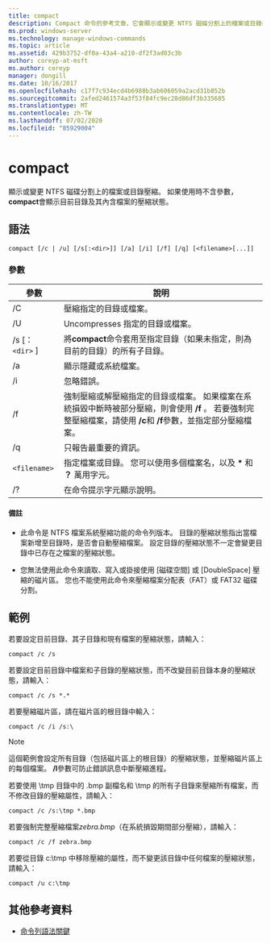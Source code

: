 ```yaml
---
title: compact
description: Compact 命令的參考文章，它會顯示或變更 NTFS 磁碟分割上的檔案或目錄壓縮。
ms.prod: windows-server
ms.technology: manage-windows-commands
ms.topic: article
ms.assetid: 429b3752-df0a-43a4-a210-df2f3ad03c3b
author: coreyp-at-msft
ms.author: coreyp
manager: dongill
ms.date: 10/16/2017
ms.openlocfilehash: c17f7c934ecd4b6988b3ab606059a2acd31b852b
ms.sourcegitcommit: 2afed2461574a3f53f84fc9ec28d86df3b335685
ms.translationtype: MT
ms.contentlocale: zh-TW
ms.lasthandoff: 07/02/2020
ms.locfileid: "85929004"
---
```

# <a name="compact"></a>compact

顯示或變更 NTFS 磁碟分割上的檔案或目錄壓縮。 如果使用時不含參數， **compact**會顯示目前目錄及其內含檔案的壓縮狀態。

## <a name="syntax"></a>語法

```
compact [/c | /u] [/s[:<dir>]] [/a] [/i] [/f] [/q] [<filename>[...]]
```

### <a name="parameters"></a>參數

| 參數 | 說明 |
| --------- | ----------- |
| /C | 壓縮指定的目錄或檔案。 |
| /U | Uncompresses 指定的目錄或檔案。 |
| /s [： `<dir>` ] | 將**compact**命令套用至指定目錄（如果未指定，則為目前的目錄）的所有子目錄。 |
| /a | 顯示隱藏或系統檔案。 |
| /i | 忽略錯誤。 |
| /f | 強制壓縮或解壓縮指定的目錄或檔案。 如果檔案在系統損毀中斷時被部分壓縮，則會使用 **/f** 。 若要強制完整壓縮檔案，請使用 **/c**和 **/f**參數，並指定部分壓縮檔案。 |
| /q | 只報告最重要的資訊。 |
| `<filename>` | 指定檔案或目錄。 您可以使用多個檔案名，以及 **&#42;** 和 **？** 萬用字元。 |
| /? | 在命令提示字元顯示說明。 |

#### <a name="remarks"></a>備註

- 此命令是 NTFS 檔案系統壓縮功能的命令列版本。 目錄的壓縮狀態指出當檔案新增至目錄時，是否會自動壓縮檔案。 設定目錄的壓縮狀態不一定會變更目錄中已存在之檔案的壓縮狀態。

- 您無法使用此命令來讀取、寫入或掛接使用 [磁碟空間] 或 [DoubleSpace] 壓縮的磁片區。 您也不能使用此命令來壓縮檔案分配表（FAT）或 FAT32 磁碟分割。

## <a name="examples"></a>範例

若要設定目前目錄、其子目錄和現有檔案的壓縮狀態，請輸入：

```
compact /c /s
```

若要設定目前目錄中檔案和子目錄的壓縮狀態，而不改變目前目錄本身的壓縮狀態，請輸入：

```
compact /c /s *.*
```

若要壓縮磁片區，請在磁片區的根目錄中輸入：

```
compact /c /i /s:\
```

> [!NOTE]
> 這個範例會設定所有目錄（包括磁片區上的根目錄）的壓縮狀態，並壓縮磁片區上的每個檔案。 **/I**參數可防止錯誤訊息中斷壓縮進程。

若要使用 \tmp 目錄中的 .bmp 副檔名和 \tmp 的所有子目錄來壓縮所有檔案，而不修改目錄的壓縮屬性，請輸入：

```
compact /c /s:\tmp *.bmp
```

若要強制完整壓縮檔案*zebra.bmp*（在系統損毀期間部分壓縮），請輸入：

```
compact /c /f zebra.bmp
```

若要從目錄 c:\tmp 中移除壓縮的屬性，而不變更該目錄中任何檔案的壓縮狀態，請輸入：

```
compact /u c:\tmp
```

## <a name="additional-references"></a>其他參考資料

- [命令列語法關鍵](command-line-syntax-key.md)